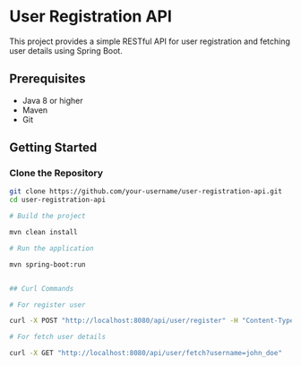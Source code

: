 # User Registration API

This project provides a simple RESTful API for user registration and fetching user details using Spring Boot.

## Prerequisites

- Java 8 or higher
- Maven
- Git

## Getting Started

### Clone the Repository

```sh
git clone https://github.com/your-username/user-registration-api.git
cd user-registration-api

# Build the project

mvn clean install

# Run the application

mvn spring-boot:run


## Curl Commands

# For register user

curl -X POST "http://localhost:8080/api/user/register" -H "Content-Type: application/json" -d '{"username": "john_doe", "email": "john@example.com", "password": "password123"}'

# For fetch user details

curl -X GET "http://localhost:8080/api/user/fetch?username=john_doe"
